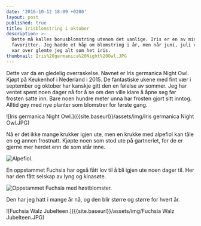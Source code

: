 ```yaml
---
date: '2016-10-12 18:09 +0200'
layout: post
published: true
title: Irisblomstring i oktober
description: >-
  Dette må kalles bonusblomstring utenom det vanlige. Iris er en av mine
  favoritter. Jeg hadde et håp om blomstring i år, men når juni, juli og august
  var over glemte jeg alt som het iris.
thumbnail: Iris%20germanica%20Night%20Owl.JPG
---
```


Dette var da en gledelig overraskelse. Navnet er Iris germanica Night Owl. Kjøpt på Keukenhof i Nederland i 2015. De fantastiske ukene med fint vær i september og oktober har kanskje gitt den en følelse av sommer. Jeg har ventet spent noen dager nå for å se om den ville klare å åpne seg før frosten satte inn. Bare noen hundre meter unna har frosten gjort sitt inntog. Alltid gøy med nye planter som blomstrer for første gang.

![Iris germanica Night Owl.]({{site.baseurl}}/assets/img/Iris germanica Night Owl.JPG)

Nå er det ikke mange krukker igjen ute, men en krukke med alpefiol kan tåle en og annen frostnatt. Kjøpte noen som stod ute på gartneriet, for de er gjerne mer herdet enn de som står inne. 

![Alpefiol.]({{site.baseurl}}/assets/img/Alpefiol.JPG)

En oppstammet Fuchsia har også fått lov til å bli igjen ute noen dager til. Her har den fått selskap av lyng og kinasøte.

![Oppstammet Fuchsia med høstblomster.]({{site.baseurl}}/assets/img/Oppstammet%20Fuchsia%20sammen%20med%20h%C3%B8stblomster.JPG)

Den har jeg hatt i mange år nå, og den blir større og større for hvert år.

![Fuchsia Walz Jubelteen.]({{site.baseurl}}/assets/img/Fuchsia Walz Jubelteen.JPG)
